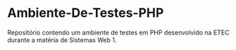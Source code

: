 # Ambiente-De-Testes-PHP
Repositório contendo um ambiente de testes em PHP desenvolvido na ETEC durante a matéria de Sistemas Web 1.
